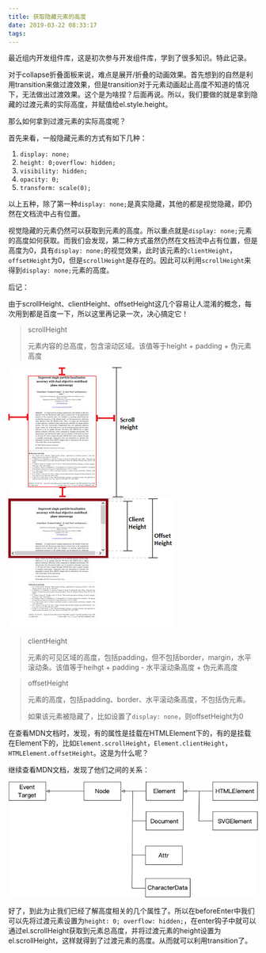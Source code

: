 ```yaml
---
title: 获取隐藏元素的高度
date: 2019-03-22 08:33:17
tags:
---
```

最近组内开发组件库，这是初次参与开发组件库，学到了很多知识。特此记录。

对于collapse折叠面板来说，难点是展开/折叠的动画效果。首先想到的自然是利用transition来做过渡效果，但是transition对于元素动画起止高度不知道的情况下，无法做出过渡效果。这个是为啥捏？后面再说。所以，我们要做的就是拿到隐藏的过渡元素的实际高度，并赋值给el.style.height。

那么如何拿到过渡元素的实际高度呢？

首先来看，一般隐藏元素的方式有如下几种：

1. `display: none;`
2. `height: 0;overflow: hidden;`
3. `visibility: hidden;`
4. `opacity: 0;`
5. `transform: scale(0);`

以上五种，除了第一种`display: none;`是真实隐藏，其他的都是视觉隐藏，即仍然在文档流中占有位置。

视觉隐藏的元素仍然可以获取到元素的高度。所以重点就是`display: none;`元素的高度如何获取。而我们会发现，第二种方式虽然仍然在文档流中占有位置，但是高度为0，具有`display: none;`的视觉效果，此时该元素的`clientHeight`，`offsetHeight`为0，但是`scrollHeight`是存在的。因此可以利用`scrollHeight`来得到`display: none;`元素的高度。


后记：

由于scrollHeight、clientHeight、offsetHeight这几个容易让人混淆的概念，每次用到都是百度一下，所以这里再记录一次，决心搞定它！

> scrollHeight
>
> 元素内容的总高度，包含滚动区域。该值等于height + padding + 伪元素高度

![srollHeight](https://github.com/xixizhangfe/markdownImages/blob/master/scrollHeight%20offsetHeight%20clientHeight.png?raw=true)
![clientHeight](https://github.com/xixizhangfe/markdownImages/blob/master/clienHeight.png?raw=true)
> clientHeight
>
> 元素的可见区域的高度，包括padding，但不包括border，margin，水平滚动条。该值等于heihgt + padding - 水平滚动条高度 + 伪元素高度

> offsetHeight
>
> 元素的高度，包括padding、border、水平滚动条高度，不包括伪元素。
>
> 如果该元素被隐藏了，比如设置了`display: none`，则offsetHeight为0

在查看MDN文档时，发现，有的属性是挂载在HTMLElement下的，有的是挂载在Element下的，比如`Element.scrollHeight`，`Element.clientHeight`，`HTMLElement.offsetHeight`。这是为什么呢？

继续查看MDN文档，发现了他们之间的关系：

![element HTMLElement](https://github.com/xixizhangfe/markdownImages/blob/master/element%20HTMLelement.png?raw=true)

好了，到此为止我们已经了解高度相关的几个属性了。所以在beforeEnter中我们可以先将过渡元素设置为`height: 0; overflow: hidden;`，在enter钩子中就可以通过el.scrollHeight获取到元素总高度，并将过渡元素的height设置为el.scrollHeight，这样就得到了过渡元素的高度。从而就可以利用transition了。
